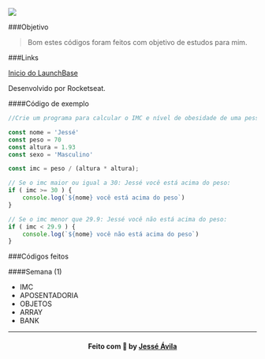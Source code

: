 ![](https://camo.githubusercontent.com/268b1344409fac98c4eeda520482b6910c4ddcba/68747470733a2f2f73746f726167652e676f6f676c65617069732e636f6d2f676f6c64656e2d77696e642f626f6f7463616d702d6c61756e6368626173652f6c6f676f2e706e67)


###Objetivo

> Bom estes códigos foram feitos com objetivo de estudos para mim.


###Links

[Inicio do LaunchBase](https://github.com/Rocketseat/bootcamp-launchbase-desafios-01)

Desenvolvido por Rocketseat.

####Código de exemplo

```javascript
//Crie um programa para calcular o IMC e nível de obesidade de uma pessoa

const nome = 'Jessé'
const peso = 70
const altura = 1.93
const sexo = 'Masculino'

const imc = peso / (altura * altura);

// Se o imc maior ou igual a 30: Jessé você está acima do peso:
if ( imc >= 30 ) {
    console.log(`${nome} você está acima do peso`)
}

// Se o imc menor que 29.9: Jessé você não está acima do peso:
if ( imc < 29.9 ) {
    console.log(`${nome} você não está acima do peso`)
}
```

###Códigos feitos

####Semana (1)

- IMC
- APOSENTADORIA
- OBJETOS
- ARRAY
- BANK
     
----

<h4 align="center">
    Feito com 💜 by <a href="https://www.twitter.com/DevJesseAvila" target="_blank">Jessé Ávila</a>
</h4>
